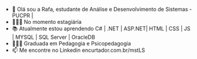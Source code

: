 - 👋 Olá sou a Rafa, estudante de Análise e Desenvolvimento de Sistemas - PUCPR |
- 👩🏻‍🎓 No momento estagiária 
- 📚 Atualmente estou aprendendo C# | .NET | ASP.NET| HTML | CSS | JS | MYSQL | SQL Server | OracleDB 
- 👩🏻‍🏫 Graduada em Pedagogia e Psicopedagogia
- 📫 Me encontre no Linkedin encurtador.com.br/mstLS 

<!---
rafaelaandradec/rafaelaandradec is a special ✨ repository because its `README.md` (this file) appears on your GitHub profile.
You can click the Preview link to take a look at your changes.
--->
